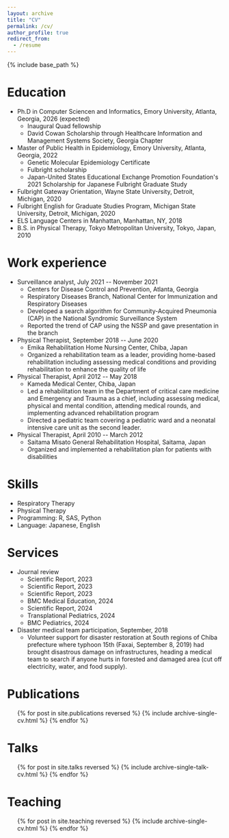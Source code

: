 ```yaml
---
layout: archive
title: "CV"
permalink: /cv/
author_profile: true
redirect_from:
  - /resume
---
```


{% include base_path %}

Education
======
* Ph.D in Computer Sciencen and Informatics, Emory University, Atlanta, Georgia, 2026 (expected)
  *  Inaugural Quad fellowship 
  *  David Cowan Scholarship through Healthcare Information and Management Systems Society, Georgia Chapter
* Master of Public Health in Epidemiology, Emory University, Atlanta, Georgia, 2022
  * Genetic Molecular Epidemiology Certificate
  * Fulbright scholarship
  * Japan-United States Educational Exchange Promotion Foundation's 2021 Scholarship for Japanese Fulbright Graduate Study
* Fulbright Gateway Orientation, Wayne State University, Detroit, Michigan, 2020
* Fulbright English for Graduate Studies Program, Michigan State University, Detroit, Michigan, 2020
* ELS Language Centers in Manhattan, Manhattan, NY, 2018
* B.S. in Physical Therapy, Tokyo Metropolitan University, Tokyo, Japan, 2010


Work experience
======
* Surveillance analyst, July 2021 -- November 2021
  * Centers for Disease Control and Prevention, Atlanta, Georgia
  * Respiratory Diseases Branch, National Center for Immunization and Respiratory Diseases
  * Developed a search algorithm for Community-Acquired Pneumonia (CAP) in the National Syndromic Surveillance System
  * Reported the trend of CAP using the NSSP and gave presentation in the branch
* Physical Therapist, September 2018 -- June 2020
  * Emika Rehabilitation Home Nursing Center, Chiba, Japan
  * Organized a rehabilitation team as a leader, providing home-based rehabilitation including assessing medical conditions and providing rehabilitation to enhance the quality of life
* Physical Therapist, April 2012 -- May 2018
  * Kameda Medical Center, Chiba, Japan
  * Led a rehabilitation team in the Department of critical care medicine and Emergency and Trauma as a chief, including assessing medical, physical and mental condition, attending medical rounds, and implementing advanced rehabilitation program
  * Directed a pediatric team covering a pediatric ward and a neonatal intensive care unit as the second leader.
* Physical Therapist, April 2010 -- March 2012
  * Saitama Misato General Rehabilitation Hospital, Saitama, Japan
  * Organized and implemented a rehabilitation plan for patients with disabilities


Skills
======
* Respiratory Therapy
* Physical Therapy
* Programming: R, SAS, Python
* Language: Japanese, English

Services
======
* Journal review 
  * Scientific Report, 2023
  * Scientific Report, 2023
  * Scientific Report, 2023
  * BMC Medical Education, 2024
  * Scientific Report, 2024
  * Transplational Pediatrics, 2024
  * BMC Pediatrics, 2024
* Disaster medical team participation, September, 2018
  * Volunteer support for disaster restoration at South regions of Chiba prefecture where typhoon 15th (Faxai, September 8, 2019) had brought disastrous damage on infrastructures, heading a medical team to search if anyone hurts in forested and damaged area (cut off electricity, water, and food supply).  

Publications
======
  <ul>{% for post in site.publications reversed %}
    {% include archive-single-cv.html %}
  {% endfor %}</ul>
  
Talks
======
  <ul>{% for post in site.talks reversed %}
    {% include archive-single-talk-cv.html  %}
  {% endfor %}</ul>
  
Teaching
======
  <ul>{% for post in site.teaching reversed %}
    {% include archive-single-cv.html %}
  {% endfor %}</ul>
  
